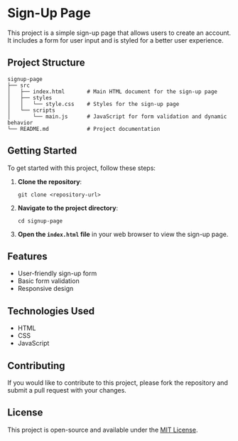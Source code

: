 # Sign-Up Page

This project is a simple sign-up page that allows users to create an account. It includes a form for user input and is styled for a better user experience.

## Project Structure

```
signup-page
├── src
│   ├── index.html       # Main HTML document for the sign-up page
│   ├── styles
│   │   └── style.css    # Styles for the sign-up page
│   └── scripts
│       └── main.js      # JavaScript for form validation and dynamic behavior
└── README.md            # Project documentation
```

## Getting Started

To get started with this project, follow these steps:

1. **Clone the repository**:
   ```
   git clone <repository-url>
   ```

2. **Navigate to the project directory**:
   ```
   cd signup-page
   ```

3. **Open the `index.html` file** in your web browser to view the sign-up page.

## Features

- User-friendly sign-up form
- Basic form validation
- Responsive design

## Technologies Used

- HTML
- CSS
- JavaScript

## Contributing

If you would like to contribute to this project, please fork the repository and submit a pull request with your changes. 

## License

This project is open-source and available under the [MIT License](LICENSE).